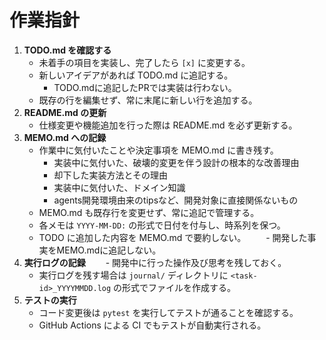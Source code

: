 # 作業指針

1. **TODO.md を確認する**
   - 未着手の項目を実装し、完了したら `[x]` に変更する。
   - 新しいアイデアがあれば TODO.md に追記する。
     - TODO.mdに追記したPRでは実装は行わない。
   - 既存の行を編集せず、常に末尾に新しい行を追加する。
2. **README.md の更新**
   - 仕様変更や機能追加を行った際は README.md を必ず更新する。
3. **MEMO.md への記録**
   - 作業中に気付いたことや決定事項を MEMO.md に書き残す。
      - 実装中に気付いた、破壊的変更を伴う設計の根本的な改善理由
      - 却下した実装方法とその理由
      - 実装中に気付いた、ドメイン知識
      - agents開発環境由来のtipsなど、開発対象に直接関係ないもの
   - MEMO.md も既存行を変更せず、常に追記で管理する。
   - 各メモは `YYYY-MM-DD:` の形式で日付を付与し、時系列を保つ。
   - TODO に追加した内容を MEMO.md で要約しない。
　　- 開発した事実をMEMO.mdに追記しない。
4. **実行ログの記録**
　　- 開発中に行った操作及び思考を残しておく。
   - 実行ログを残す場合は `journal/` ディレクトリに
     `<task-id>_YYYYMMDD.log` の形式でファイルを作成する。
5. **テストの実行**
   - コード変更後は `pytest` を実行してテストが通ることを確認する。
   - GitHub Actions による CI でもテストが自動実行される。
